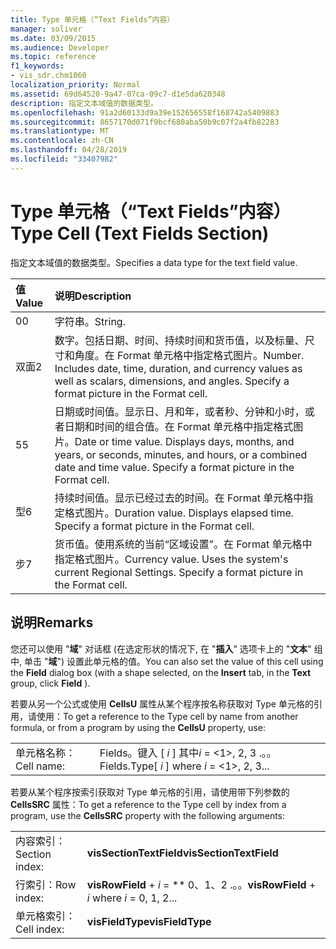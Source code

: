 ```yaml
---
title: Type 单元格（“Text Fields”内容）
manager: soliver
ms.date: 03/09/2015
ms.audience: Developer
ms.topic: reference
f1_keywords:
- vis_sdr.chm1060
localization_priority: Normal
ms.assetid: 69d64520-9a47-07ca-09c7-d1e5da620348
description: 指定文本域值的数据类型。
ms.openlocfilehash: 91a2d60133d9a39e152656558f168742a5409883
ms.sourcegitcommit: 8657170d071f9bcf680aba50b9c07f2a4fb82283
ms.translationtype: MT
ms.contentlocale: zh-CN
ms.lasthandoff: 04/28/2019
ms.locfileid: "33407982"
---
```

# <a name="type-cell-text-fields-section"></a><span data-ttu-id="636ce-103">Type 单元格（“Text Fields”内容）</span><span class="sxs-lookup"><span data-stu-id="636ce-103">Type Cell (Text Fields Section)</span></span>

<span data-ttu-id="636ce-104">指定文本域值的数据类型。</span><span class="sxs-lookup"><span data-stu-id="636ce-104">Specifies a data type for the text field value.</span></span>
  
|<span data-ttu-id="636ce-105">**值**</span><span class="sxs-lookup"><span data-stu-id="636ce-105">**Value**</span></span>|<span data-ttu-id="636ce-106">**说明**</span><span class="sxs-lookup"><span data-stu-id="636ce-106">**Description**</span></span>|
|:-----|:-----|
|<span data-ttu-id="636ce-107">0</span><span class="sxs-lookup"><span data-stu-id="636ce-107">0</span></span>  <br/> |<span data-ttu-id="636ce-108">字符串。</span><span class="sxs-lookup"><span data-stu-id="636ce-108">String.</span></span>  <br/> |
|<span data-ttu-id="636ce-109">双面</span><span class="sxs-lookup"><span data-stu-id="636ce-109">2</span></span>  <br/> |<span data-ttu-id="636ce-p101">数字。包括日期、时间、持续时间和货币值，以及标量、尺寸和角度。在 Format 单元格中指定格式图片。</span><span class="sxs-lookup"><span data-stu-id="636ce-p101">Number. Includes date, time, duration, and currency values as well as scalars, dimensions, and angles. Specify a format picture in the Format cell.</span></span>  <br/> |
|<span data-ttu-id="636ce-113">5</span><span class="sxs-lookup"><span data-stu-id="636ce-113">5</span></span>  <br/> |<span data-ttu-id="636ce-p102">日期或时间值。显示日、月和年，或者秒、分钟和小时，或者日期和时间的组合值。在 Format 单元格中指定格式图片。</span><span class="sxs-lookup"><span data-stu-id="636ce-p102">Date or time value. Displays days, months, and years, or seconds, minutes, and hours, or a combined date and time value. Specify a format picture in the Format cell.</span></span>  <br/> |
|<span data-ttu-id="636ce-117">型</span><span class="sxs-lookup"><span data-stu-id="636ce-117">6</span></span>  <br/> |<span data-ttu-id="636ce-p103">持续时间值。显示已经过去的时间。在 Format 单元格中指定格式图片。</span><span class="sxs-lookup"><span data-stu-id="636ce-p103">Duration value. Displays elapsed time. Specify a format picture in the Format cell.</span></span>  <br/> |
|<span data-ttu-id="636ce-121">步</span><span class="sxs-lookup"><span data-stu-id="636ce-121">7</span></span>  <br/> |<span data-ttu-id="636ce-p104">货币值。使用系统的当前“区域设置”。在 Format 单元格中指定格式图片。</span><span class="sxs-lookup"><span data-stu-id="636ce-p104">Currency value. Uses the system's current Regional Settings. Specify a format picture in the Format cell.</span></span>  <br/> |
   
## <a name="remarks"></a><span data-ttu-id="636ce-125">说明</span><span class="sxs-lookup"><span data-stu-id="636ce-125">Remarks</span></span>

<span data-ttu-id="636ce-126">您还可以使用 "**域**" 对话框 (在选定形状的情况下, 在 "**插入**" 选项卡上的 "**文本**" 组中, 单击 "**域**") 设置此单元格的值。</span><span class="sxs-lookup"><span data-stu-id="636ce-126">You can also set the value of this cell using the **Field** dialog box (with a shape selected, on the **Insert** tab, in the **Text** group, click **Field** ).</span></span> 
  
<span data-ttu-id="636ce-127">若要从另一个公式或使用 **CellsU** 属性从某个程序按名称获取对 Type 单元格的引用，请使用：</span><span class="sxs-lookup"><span data-stu-id="636ce-127">To get a reference to the Type cell by name from another formula, or from a program by using the **CellsU** property, use:</span></span> 
  
|||
|:-----|:-----|
|<span data-ttu-id="636ce-128">单元格名称：</span><span class="sxs-lookup"><span data-stu-id="636ce-128">Cell name:</span></span>  <br/> |<span data-ttu-id="636ce-129">Fields。键入 [ *i* ] 其中*i* = <1>, 2, 3 .。。</span><span class="sxs-lookup"><span data-stu-id="636ce-129">Fields.Type[ *i*  ] where  *i*  = <1>, 2, 3...</span></span>  <br/> |
   
<span data-ttu-id="636ce-130">若要从某个程序按索引获取对 Type 单元格的引用，请使用带下列参数的 **CellsSRC** 属性：</span><span class="sxs-lookup"><span data-stu-id="636ce-130">To get a reference to the Type cell by index from a program, use the **CellsSRC** property with the following arguments:</span></span> 
  
|||
|:-----|:-----|
|<span data-ttu-id="636ce-131">内容索引：</span><span class="sxs-lookup"><span data-stu-id="636ce-131">Section index:</span></span>  <br/> |<span data-ttu-id="636ce-132">**visSectionTextField**</span><span class="sxs-lookup"><span data-stu-id="636ce-132">**visSectionTextField**</span></span> <br/> |
|<span data-ttu-id="636ce-133">行索引：</span><span class="sxs-lookup"><span data-stu-id="636ce-133">Row index:</span></span>  <br/> |<span data-ttu-id="636ce-134">**visRowField** +  *i* = \*\* 0、1、2 .。。</span><span class="sxs-lookup"><span data-stu-id="636ce-134">**visRowField** +  *i*  where  *i*  = 0, 1, 2...</span></span>  <br/> |
|<span data-ttu-id="636ce-135">单元格索引：</span><span class="sxs-lookup"><span data-stu-id="636ce-135">Cell index:</span></span>  <br/> |<span data-ttu-id="636ce-136">**visFieldType**</span><span class="sxs-lookup"><span data-stu-id="636ce-136">**visFieldType**</span></span> <br/> |
   

